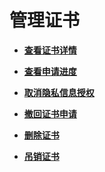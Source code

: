 # 管理证书<a name="ZH-CN_TOPIC_0110866168"></a>

-   **[查看证书详情](查看证书详情.md)**  

-   **[查看申请进度](查看申请进度.md)**  

-   **[取消隐私信息授权](取消隐私信息授权.md)**  

-   **[撤回证书申请](撤回证书申请.md)**  

-   **[删除证书](删除证书.md)**  

-   **[吊销证书](吊销证书.md)**  


